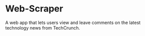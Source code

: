 # Web-Scraper
A web app that lets users view and leave comments on the latest technology news from TechCrunch.
